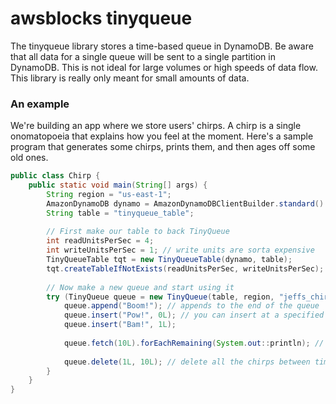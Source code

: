 awsblocks tinyqueue
===================

The tinyqueue library stores a time-based queue in DynamoDB. Be aware that all data for a single queue will be sent to a 
single partition in DynamoDB. This is not ideal for large volumes or high speeds of data flow. This library is really only 
meant for small amounts of data.

### An example

We're building an app where we store users' chirps. A chirp is a single onomatopoeia that explains how you feel at the moment. 
Here's a sample program that generates some chirps, prints them, and then ages off some old ones.

```java
public class Chirp {
    public static void main(String[] args) {
        String region = "us-east-1";
        AmazonDynamoDB dynamo = AmazonDynamoDBClientBuilder.standard().withRegion(region).build();
        String table = "tinyqueue_table";
    
        // First make our table to back TinyQueue
        int readUnitsPerSec = 4;
        int writeUnitsPerSec = 1; // write units are sorta expensive
        TinyQueueTable tqt = new TinyQueueTable(dynamo, table);
        tqt.createTableIfNotExists(readUnitsPerSec, writeUnitsPerSec);
        
        // Now make a new queue and start using it
        try (TinyQueue queue = new TinyQueue(table, region, "jeffs_chirps")) {
            queue.append("Boom!"); // appends to the end of the queue
            queue.insert("Pow!", 0L); // you can insert at a specified timestamp too
            queue.insert("Bam!", 1L);
            
            queue.fetch(10L).forEachRemaining(System.out::println); // fetch all the chirps starting at the timestamp 10 until now
            
            queue.delete(1L, 10L); // delete all the chirps between time (1L, 10L] (end is exclusive)
        }
    }
}
```

